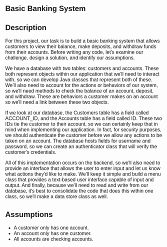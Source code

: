 <div style="font-family: Arial, sans-serif; font-size: 16px;">

# <span style="font-size: 24px; font-weight: bold;">Basic Banking System</span>

## Description

For this project, our task is to build a basic banking system that allows customers to view their balance, make deposits, and withdraw funds from their accounts. Before writing any code, let's examine our challenge, design a solution, and identify our assumptions.

We have a database with two tables: customers and accounts. These both represent objects within our application that we'll need to interact with, so we can develop Java classes that represent both of these. We'll also need to account for the actions or behaviors of our system, so we'll need methods to check the balance of an account, deposit, and withdraw. These are behaviors a customer makes on an account so we'll need a link between these two objects.

If we look at our database, the Customers table has a field called ACCOUNT_ID, and the Accounts table has a field called ID. These two IDs tie the customer to their account, so we can certainly keep that in mind when implementing our application. In fact, for security purposes, we should authenticate the customer before we allow any actions to be taken on an account. The database hosts fields for username and password, so we can create an authenticator class that will verify the customer's credentials.

All of this implementation occurs on the backend, so we'll also need to provide an interface that allows the user to enter input and let us know what actions they'd like to make. We'll keep it simple and build a menu class that provides a text-based user interface capable of input and output. And finally, because we'll need to read and write from our database, it's best to consolidate the code that does this within one class, so we'll make a data store class as well.

## Assumptions

- A customer only has one account.
- An account only has one customer.
- All accounts are checking accounts.

</div>
